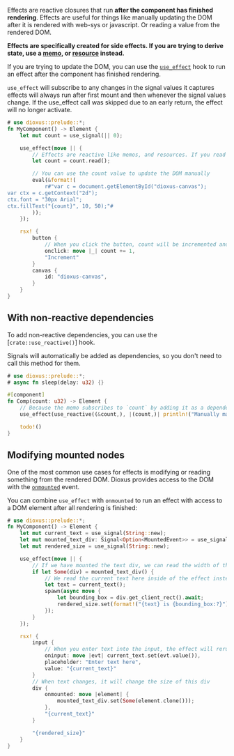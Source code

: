 Effects are reactive closures that run **after the component has finished rendering**. Effects are useful for things like manually updating the DOM after it is rendered with web-sys or javascript. Or reading a value from the rendered DOM.

**Effects are specifically created for side effects. If you are trying to derive state, use a [memo](#derived-state), or [resource](#derived-async-state) instead.**

If you are trying to update the DOM, you can use the [`use_effect`](https://docs.rs/dioxus/latest/dioxus/prelude/fn.use_effect.html) hook to run an effect after the component has finished rendering.

`use_effect` will subscribe to any changes in the signal values it captures effects will always run after first mount and then whenever the signal values change. If the use_effect call was skipped due to an early return, the effect will no longer activate.

```rust
# use dioxus::prelude::*;
fn MyComponent() -> Element {
    let mut count = use_signal(|| 0);

    use_effect(move || {
        // Effects are reactive like memos, and resources. If you read a value inside the effect, the effect will rerun when that value changes
        let count = count.read();

        // You can use the count value to update the DOM manually
        eval(&format!(
            r#"var c = document.getElementById("dioxus-canvas");
var ctx = c.getContext("2d");
ctx.font = "30px Arial";
ctx.fillText("{count}", 10, 50);"#
        ));
    });

    rsx! {
        button {
            // When you click the button, count will be incremented and the effect will rerun
            onclick: move |_| count += 1,
            "Increment"
        }
        canvas {
            id: "dioxus-canvas",
        }
    }
}
```

## With non-reactive dependencies

To add non-reactive dependencies, you can use the [`crate::use_reactive()`] hook.

Signals will automatically be added as dependencies, so you don't need to call this method for them.

```rust
# use dioxus::prelude::*;
# async fn sleep(delay: u32) {}

#[component]
fn Comp(count: u32) -> Element {
    // Because the memo subscribes to `count` by adding it as a dependency, the memo will rerun every time `count` changes.
    use_effect(use_reactive((&count,), |(count,)| println!("Manually manipulate the dom") ));

    todo!()
}
```

## Modifying mounted nodes

One of the most common use cases for effects is modifying or reading something from the rendered DOM. Dioxus provides access to the DOM with the [`onmounted`](https://docs.rs/dioxus/latest/dioxus/events/fn.onmounted.html) event.

You can combine `use_effect` with `onmounted` to run an effect with access to a DOM element after all rendering is finished:

```rust
# use dioxus::prelude::*;
fn MyComponent() -> Element {
    let mut current_text = use_signal(String::new);
    let mut mounted_text_div: Signal<Option<MountedEvent>> = use_signal(|| None);
    let mut rendered_size = use_signal(String::new);

    use_effect(move || {
        // If we have mounted the text div, we can read the width of the div
        if let Some(div) = mounted_text_div() {
            // We read the current text here inside of the effect instead of the spawn so the effect subscribes to the signal
            let text = current_text();
            spawn(async move {
                let bounding_box = div.get_client_rect().await;
                rendered_size.set(format!("{text} is {bounding_box:?}"));
            });
        }
    });

    rsx! {
        input {
            // When you enter text into the input, the effect will rerun because it subscribes to the current_text signal
            oninput: move |evt| current_text.set(evt.value()),
            placeholder: "Enter text here",
            value: "{current_text}"
        }
        // When text changes, it will change the size of this div
        div {
            onmounted: move |element| {
                mounted_text_div.set(Some(element.clone()));
            },
            "{current_text}"
        }

        "{rendered_size}"
    }
}
```
